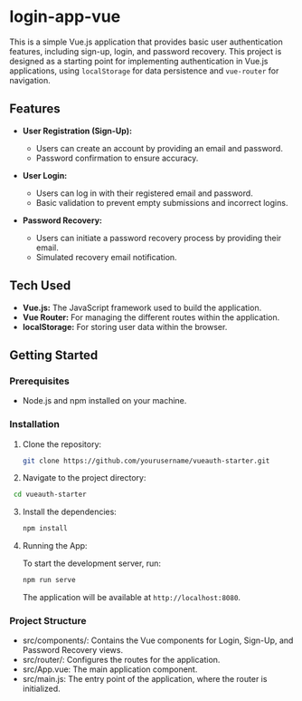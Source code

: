 # login-app-vue

This is a simple Vue.js application that provides basic user authentication features, including sign-up, login, and password recovery. This project is designed as a starting point for implementing authentication in Vue.js applications, using `localStorage` for data persistence and `vue-router` for navigation.

## Features

- **User Registration (Sign-Up):**
  - Users can create an account by providing an email and password.
  - Password confirmation to ensure accuracy.
  
- **User Login:**
  - Users can log in with their registered email and password.
  - Basic validation to prevent empty submissions and incorrect logins.

- **Password Recovery:**
  - Users can initiate a password recovery process by providing their email.
  - Simulated recovery email notification.

## Tech Used

- **Vue.js:** The JavaScript framework used to build the application.
- **Vue Router:** For managing the different routes within the application.
- **localStorage:** For storing user data within the browser.

## Getting Started

### Prerequisites

- Node.js and npm installed on your machine.

### Installation

1. Clone the repository:
   ```bash
   git clone https://github.com/yourusername/vueauth-starter.git
   ```
2. Navigate to the project directory:
  ```bash
   cd vueauth-starter
  ```
3. Install the dependencies:
   ```bash
   npm install
   ```
4. Running the App:
   
   To start the development server, run:
   ```bash
   npm run serve
   ```
   The application will be available at `http://localhost:8080`.

### Project Structure
- src/components/: Contains the Vue components for Login, Sign-Up, and Password Recovery views.
- src/router/: Configures the routes for the application.
- src/App.vue: The main application component.
- src/main.js: The entry point of the application, where the router is initialized.

